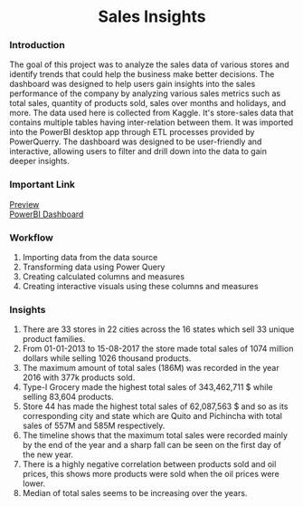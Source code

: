 <h1 align='center'> Sales Insights </h1>

### Introduction
The goal of this project was to analyze the sales data of various stores and identify trends that could help the business make better decisions. The dashboard was designed to help users gain insights into the sales performance of the company by analyzing various sales metrics such as total sales, quantity of products sold, sales over months and holidays, and more. The data used here is collected from Kaggle. It's store-sales data that contains multiple tables having inter-relation between them. It was imported into the PowerBI desktop app through ETL processes provided by PowerQuerry. The dashboard was designed to be user-friendly and interactive, allowing users to filter and drill down into the data to gain deeper insights.

### Important Link
[Preview](https://github.com/prasadposture/Sales-Insights/blob/main/Sales-Insights.pdf)<br>
[PowerBI Dashboard](https://drive.google.com/file/d/1U5W0ZAijuoyEGu4Kj3qSsw5M4FvoL0FX/view?usp=sharing)
### Workflow
1. Importing data from the data source
2. Transforming data using Power Query
3. Creating calculated columns and measures
4. Creating interactive visuals using these columns and measures

### Insights
1. There are 33 stores in 22 cities across the 16 states which sell 33 unique product families.
2. From 01-01-2013 to 15-08-2017 the store made total sales of 1074 million dollars while selling 1026 thousand products.
3. The maximum amount of total sales (186M) was recorded in the year 2016 with 377k products sold.
4. Type-I Grocery made the highest total sales of 343,462,711 $ while selling 83,604 products.
5. Store 44 has made the highest total sales of 62,087,563 $ and so as its corresponding city and state which are Quito and Pichincha with total sales of 557M and 585M respectively.
6. The timeline shows that the maximum total sales were recorded mainly by the end of the year and a sharp fall can be seen on the first day of the new year.
7. There is a highly negative correlation between products sold and oil prices, this shows more products were sold when the oil prices were lower.
8. Median of total sales seems to be increasing over the years.
